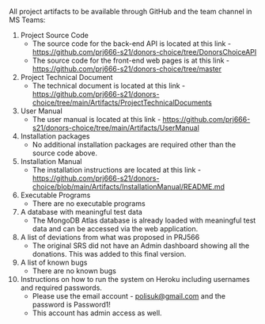 All project artifacts to be available through GitHub and the team channel in MS Teams:
1.	Project Source Code
    * The source code for the back-end API is located at this link - https://github.com/prj666-s21/donors-choice/tree/DonorsChoiceAPI
    * The source code for the front-end web pages is at this link - https://github.com/prj666-s21/donors-choice/tree/master	
3.	Project Technical Document
    * The technical document is located at this link - https://github.com/prj666-s21/donors-choice/tree/main/Artifacts/ProjectTechnicalDocuments
5.	User Manual
    * The user manual is located at this link - https://github.com/prj666-s21/donors-choice/tree/main/Artifacts/UserManual
7.	Installation packages
    * No additional installation packages are required other than the source code above.
8.	Installation Manual
    * The installation instructions are located at this link - https://github.com/prj666-s21/donors-choice/blob/main/Artifacts/InstallationManual/README.md
9.	Executable Programs
    * There are no executable programs
10. A database with meaningful test data
    * The MongoDB Atlas database is already loaded with meaningful test data and can be accessed via the web application.
11. A list of deviations from what was proposed in PRJ566
    * The original SRS did not have an Admin dashboard showing all the donations. This was added to this final version.
13. A list of known bugs
    * There are no known bugs
14. Instructions on how to run the system on Heroku including usernames and required passwords.
    * Please use the email account - polisuk@gmail.com and the password is Password1!
    * This account has admin access as well.
